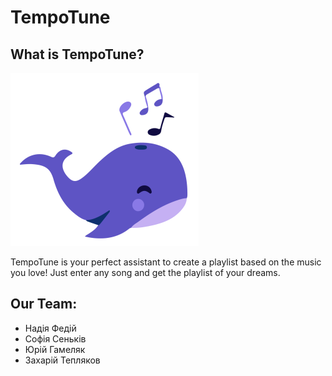 # TempoTune

## What is TempoTune?

![alt text](img/logo.png)

TempoTune is your perfect assistant to create a playlist based on the music you love! Just enter any song and get the playlist of your dreams.

## Our Team:

- Надія Федій
- Софія Сеньків
- Юрій Гамеляк
- Захарій Тепляков

